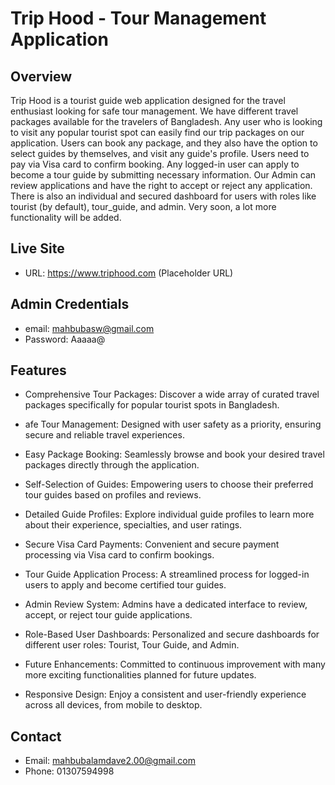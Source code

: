 # Trip Hood - Tour Management Application
## Overview
Trip Hood is a tourist guide web application designed for the travel enthusiast looking for safe tour management. We have different travel packages available for the travelers of Bangladesh. Any user who is looking to visit any popular tourist spot can easily find our trip packages on our application. Users can book any package, and they also have the option to select guides by themselves, and visit any guide's profile. Users need to pay via Visa card to confirm booking. Any logged-in user can apply to become a tour guide by submitting necessary information. Our Admin can review applications and have the right to accept or reject any application. There is also an individual and secured dashboard for users with roles like tourist (by default), tour_guide, and admin. Very soon, a lot more functionality will be added.

## Live Site
- URL: https://www.triphood.com (Placeholder URL)

## Admin Credentials
- email: mahbubasw@gmail.com
- Password: Aaaaa@

## Features
- Comprehensive Tour Packages: Discover a wide array of curated travel packages specifically for popular tourist spots in Bangladesh.

- afe Tour Management: Designed with user safety as a priority, ensuring secure and reliable travel experiences.

- Easy Package Booking: Seamlessly browse and book your desired travel packages directly through the application.

- Self-Selection of Guides: Empowering users to choose their preferred tour guides based on profiles and reviews.

- Detailed Guide Profiles: Explore individual guide profiles to learn more about their experience, specialties, and user ratings.

- Secure Visa Card Payments: Convenient and secure payment processing via Visa card to confirm bookings.

- Tour Guide Application Process: A streamlined process for logged-in users to apply and become certified tour guides.

- Admin Review System: Admins have a dedicated interface to review, accept, or reject tour guide applications.

- Role-Based User Dashboards: Personalized and secure dashboards for different user roles: Tourist, Tour Guide, and Admin.

- Future Enhancements: Committed to continuous improvement with many more exciting functionalities planned for future updates.

- Responsive Design: Enjoy a consistent and user-friendly experience across all devices, from mobile to desktop.

## Contact
- Email: mahbubalamdave2.00@gmail.com
- Phone: 01307594998
